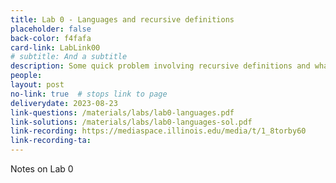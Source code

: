 ```yaml
---
title: Lab 0 - Languages and recursive definitions
placeholder: false
back-color: f4fafa
card-link: LabLink00
# subtitle: And a subtitle
description: Some quick problem involving recursive definitions and what a language is and how to describe it.  
people:
layout: post
no-link: true  # stops link to page 
deliverydate: 2023-08-23
link-questions: /materials/labs/lab0-languages.pdf
link-solutions: /materials/labs/lab0-languages-sol.pdf
link-recording: https://mediaspace.illinois.edu/media/t/1_8torby60
link-recording-ta:
---
```


Notes on Lab 0
